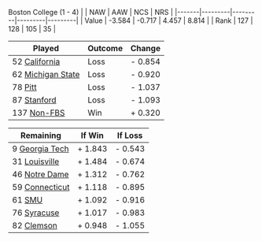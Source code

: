 Boston College (1 - 4)
|       |   NAW   |   AAW   |   NCS   |   NRS   |
|-------|---------|---------|---------|---------|
| Value |  -3.584 |  -0.717 |   4.457 |   8.814 |
| Rank  |     127 |     128 |     105 |      35 |

| Played                    | Outcome    |  Change  |
|---------------------------|------------|----------|
|  52 [California            ](California)| Loss       | -  0.854 |
|  62 [Michigan State        ](MichiganState)| Loss       | -  0.920 |
|  78 [Pitt                  ](Pitt)| Loss       | -  1.037 |
|  87 [Stanford              ](Stanford)| Loss       | -  1.093 |
| 137 [Non-FBS               ](NonFBS)| Win        | +  0.320 |

| Remaining                 |  If Win  |  If Loss |
|---------------------------|----------|----------|
|   9 [Georgia Tech          ](GeorgiaTech)| +  1.843 | -  0.543 |
|  31 [Louisville            ](Louisville)| +  1.484 | -  0.674 |
|  46 [Notre Dame            ](NotreDame)| +  1.312 | -  0.762 |
|  59 [Connecticut           ](Connecticut)| +  1.118 | -  0.895 |
|  61 [SMU                   ](SMU)| +  1.092 | -  0.916 |
|  76 [Syracuse              ](Syracuse)| +  1.017 | -  0.983 |
|  82 [Clemson               ](Clemson)| +  0.948 | -  1.055 |

